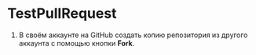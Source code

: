 # TestPullRequest

1. В своём аккаунте на GitHub создать копию репозитория из другого аккаунта с помощью кнопки **Fork**.
 